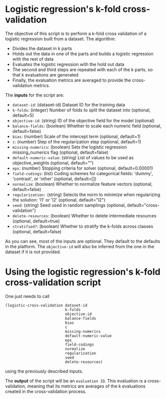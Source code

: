 # Logistic regression's k-fold cross-validation

The objective of this script is to perform a k-fold cross validation of a
logistic regression built from a dataset. The algorithm:

- Divides the dataset in k parts
- Holds out the data in one of the parts and builds a logistic regression
  with the rest of data
- Evaluates the logistic regression with the hold out data
- The second and third steps are repeated with each of the k parts, so that
  k evaluations are generated
- Finally, the evaluation metrics are averaged to provide the cross-validation
  metrics.

The **inputs** for the script are:

* `dataset-id`: (dataset-id) Dataset ID for the training data
* `k-folds`: (integer) Number of folds to split the dataset into (optional,
                       default=5)
* `objective-id`: (string) ID of the objective field for the model (optional)
* `balance-fields`: (boolean) Whether to scale each numeric field (optional,
                              default=false)
* `bias`: (number) Scale of the intercept term (optional, default=1)
* `c`: (number) Step of the regularization step (optional, default=1)
* `missing-numerics`: (boolean) Sets the logistic regression missing_numerics
                                flag (optional, default=false)
* `default-numeric-value`: (string) List of values to be used as
                                    objective_weights (optional, default="")
* `eps`: (number) Stopping criteria for solver (optional, default=0.00001)
* `field-codings`: (list) Coding schemes for categorical fields: 'dummy',
                          'contrast', or 'other' (optional, default=[])
* `normalize`: (boolean) Whether to normalize feature vectors
                         (optional, default=false)
* `regularization:` (string) Selects the norm to minimize when regularizing
                             the solution: 'l1' or 'l2' (optional,
                             default="l2")
* `seed`: (string) Seed used in random samplings (optional,
                   default="cross-validation")
* `delete-resources`: (boolean) Whether to delete intermediate resources
                      (optional, default=true)
* `stratified?`: (boolean) Whether to stratify the k-folds across classes
                      (optional, default=false)

As you can see, most of the inputs are optional. They default to the defaults
in the platform. The `objective-id` will also be inferred from the one in
the dataset if it is not provided.

# Using the logistic regression's k-fold cross-validation script

One just needs to call

```
(logistic-cross-validation dataset-id
                           k-folds
                           objective-id
                           balance-fields
                           bias
                           c
                           missing-numerics
                           default-numeric-value
                           eps
                           field-codings
                           normalize
                           regularization
                           seed
                           delete-resources)
```

using the previously described inputs.

The **output** of the script will be an `evaluation ID`. This evaluation is a
cross-validation, meaning that its metrics are averages of the k evaluations
created in the cross-validation process.
